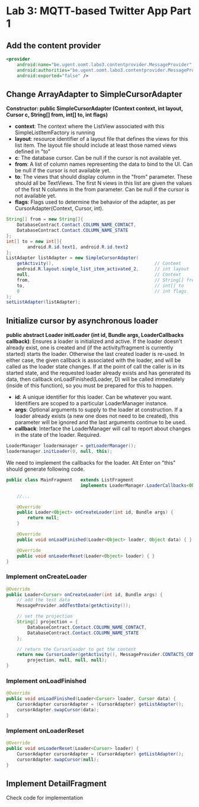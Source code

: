 # Lab 3: MQTT-based Twitter App Part 1

## Add the content provider 

``` xml
<provider
	android:name="be.ugent.oomt.labo3.contentprovider.MessageProvider"
	android:authorities="be.ugent.oomt.labo3.contentprovider.MessageProvider"
	android:exported="false" />
```

## Change ArrayAdapter to SimpleCursorAdapter

<b>Constructor: public SimpleCursorAdapter (Context context, int layout, Cursor c, String[] from, int[] to, int flags)</b>
* <b>context</b>: The context where the ListView associated with this SimpleListItemFactory is running
* <b>layout</b>: resource identifier of a layout file that defines the views for this list item. The layout file should include at least those named views defined in "to"
* <b>c</b>: The database cursor. Can be null if the cursor is not available yet.
* <b>from</b>: A list of column names representing the data to bind to the UI. Can be null if the cursor is not available yet.
* <b>to</b>: The views that should display column in the "from" parameter. These should all be TextViews. The first N views in this list are given the values of the first N columns in the from parameter. Can be null if the cursor is not available yet.
* <b>flags</b>: Flags used to determine the behavior of the adapter, as per CursorAdapter(Context, Cursor, int).

``` java
String[] from = new String[]{
    DatabaseContract.Contact.COLUMN_NAME_CONTACT,
    DatabaseContract.Contact.COLUMN_NAME_STATE
};
int[] to = new int[]{
        android.R.id.text1, android.R.id.text2
};
ListAdapter listAdapter = new SimpleCursorAdapter(
    getActivity(),                                      // Context
    android.R.layout.simple_list_item_activated_2,      // int layout
    null,                                               // Context
    from,                                               // String[] from
    to,                                                 // int[] to
    0                                                   // int flags
);
setListAdapter(listAdapter);
```

## Initialize cursor by asynchronous loader

<b>public abstract Loader<D> initLoader (int id, Bundle args, LoaderCallbacks<D> callback)</b>: Ensures a loader is initialized and active. If the loader doesn't already exist, one is created and (if the activity/fragment is currently started) starts the loader. Otherwise the last created loader is re-used. In either case, the given callback is associated with the loader, and will be called as the loader state changes. If at the point of call the caller is in its started state, and the requested loader already exists and has generated its data, then callback onLoadFinished(Loader, D) will be called immediately (inside of this function), so you must be prepared for this to happen.
* <b>id</b>: A unique identifier for this loader. Can be whatever you want. Identifiers are scoped to a particular LoaderManager instance.
* <b>args</b>: Optional arguments to supply to the loader at construction. If a loader already exists (a new one does not need to be created), this parameter will be ignored and the last arguments continue to be used.
* <b>callback</b>: Interface the LoaderManager will call to report about changes in the state of the loader. Required.

``` java
LoaderManager loadermanager = getLoaderManager();
loadermanager.initLoader(0, null, this);
```

We need to implement the callbacks for the loader. Alt Enter on "this" should generate following code.

``` java
public class MainFragment 	extends ListFragment 
							implements LoaderManager.LoaderCallbacks<Object> {

	//...

	@Override
    public Loader<Object> onCreateLoader(int id, Bundle args) {
        return null;
    }

    @Override
    public void onLoadFinished(Loader<Object> loader, Object data) { }

    @Override
    public void onLoaderReset(Loader<Object> loader) { }
}
```

### Implement onCreateLoader

``` java
@Override
public Loader<Cursor> onCreateLoader(int id, Bundle args) {
    // add the test data
    MessageProvider.addTestData(getActivity());

    // set the projection
    String[] projection = {
        DatabaseContract.Contact.COLUMN_NAME_CONTACT,
        DatabaseContract.Contact.COLUMN_NAME_STATE
    };

    // return the CursorLoader to get the content
    return new CursorLoader(getActivity(), MessageProvider.CONTACTS_CONTENT_URL, 
        projection, null, null, null);
}
```

### Implement onLoadFinished

``` java
@Override
public void onLoadFinished(Loader<Cursor> loader, Cursor data) {
    CursorAdapter cursorAdapter = (CursorAdapter) getListAdapter();
    cursorAdapter.swapCursor(data);
}
```

### Implement onLoaderReset

``` java
@Override
public void onLoaderReset(Loader<Cursor> loader) {
    CursorAdapter cursorAdapter = (CursorAdapter) getListAdapter();
    cursorAdapter.swapCursor(null);
}
```

## Implement DetailFragment

Check code for implementation

